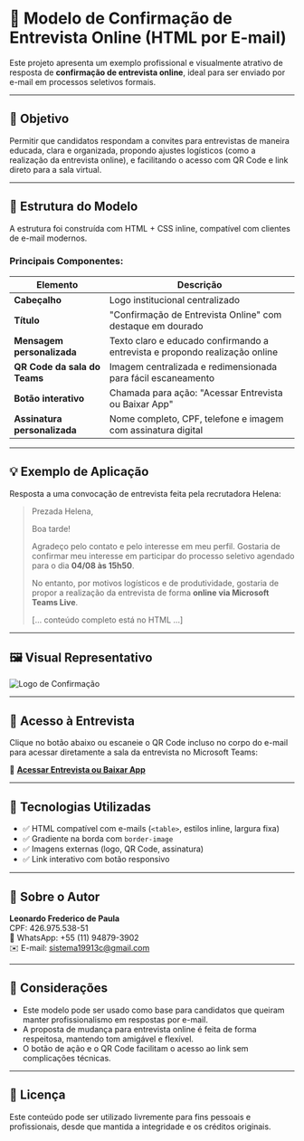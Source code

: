 # 📧 Modelo de Confirmação de Entrevista Online (HTML por E-mail)

Este projeto apresenta um exemplo profissional e visualmente atrativo de resposta de **confirmação de entrevista online**, ideal para ser enviado por e-mail em processos seletivos formais.

---

## 🎯 Objetivo

Permitir que candidatos respondam a convites para entrevistas de maneira educada, clara e organizada, propondo ajustes logísticos (como a realização da entrevista online), e facilitando o acesso com QR Code e link direto para a sala virtual.

---

## 🧾 Estrutura do Modelo

A estrutura foi construída com HTML + CSS inline, compatível com clientes de e-mail modernos.

### Principais Componentes:

| Elemento                         | Descrição                                                                 |
|----------------------------------|---------------------------------------------------------------------------|
| **Cabeçalho**                    | Logo institucional centralizado                                           |
| **Título**                       | "Confirmação de Entrevista Online" com destaque em dourado               |
| **Mensagem personalizada**       | Texto claro e educado confirmando a entrevista e propondo realização online |
| **QR Code da sala do Teams**     | Imagem centralizada e redimensionada para fácil escaneamento             |
| **Botão interativo**             | Chamada para ação: "Acessar Entrevista ou Baixar App"                     |
| **Assinatura personalizada**     | Nome completo, CPF, telefone e imagem com assinatura digital              |

---

## 💡 Exemplo de Aplicação

Resposta a uma convocação de entrevista feita pela recrutadora Helena:

> Prezada Helena,  
>  
> Boa tarde!  
>  
> Agradeço pelo contato e pelo interesse em meu perfil. Gostaria de confirmar meu interesse em participar do processo seletivo agendado para o dia **04/08 às 15h50**.  
>  
> No entanto, por motivos logísticos e de produtividade, gostaria de propor a realização da entrevista de forma **online via Microsoft Teams Live**.  
>  
> [... conteúdo completo está no HTML ...]

---

## 🖼️ Visual Representativo

![Logo de Confirmação](https://alemaodacapa.com.br/img/confirmacao.png)

---

## 🔗 Acesso à Entrevista

Clique no botão abaixo ou escaneie o QR Code incluso no corpo do e-mail para acessar diretamente a sala da entrevista no Microsoft Teams:

📎 **[Acessar Entrevista ou Baixar App](https://teams.live.com/L/comunity/FAAXHIO-bQNaGRGxQl)**

---

## 📎 Tecnologias Utilizadas

- ✅ HTML compatível com e-mails (`<table>`, estilos inline, largura fixa)
- ✅ Gradiente na borda com `border-image`
- ✅ Imagens externas (logo, QR Code, assinatura)
- ✅ Link interativo com botão responsivo

---

## 👤 Sobre o Autor

**Leonardo Frederico de Paula**  
CPF: 426.975.538-51  
📱 WhatsApp: +55 (11) 94879-3902  
✉️ E-mail: sistema19913c@gmail.com

---

## 📌 Considerações

- Este modelo pode ser usado como base para candidatos que queiram manter profissionalismo em respostas por e-mail.
- A proposta de mudança para entrevista online é feita de forma respeitosa, mantendo tom amigável e flexível.
- O botão de ação e o QR Code facilitam o acesso ao link sem complicações técnicas.

---

## 📄 Licença

Este conteúdo pode ser utilizado livremente para fins pessoais e profissionais, desde que mantida a integridade e os créditos originais.


